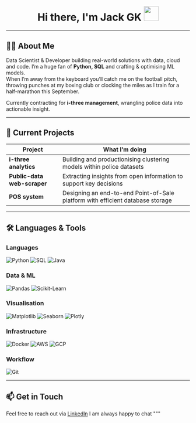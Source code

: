 <h1 align="center">
  Hi there,&nbsp;I'm&nbsp;Jack&nbsp;GK
  <img src="https://media.giphy.com/media/hvRJCLFzcasrR4ia7z/giphy.gif" width="40">
</h1>

---

## 👨‍💻 About Me

Data Scientist & Developer building real-world solutions with data, cloud and code. I’m a huge fan of **Python, SQL** and crafting & optimising ML models.  
When I’m away from the keyboard you’ll catch me on the football pitch, throwing punches at my boxing club or clocking the miles as I train for a half-marathon this September.

Currently contracting for **i-three management**, wrangling police data into actionable insight.

---

## 🚀 Current Projects

| Project | What I’m doing |
|---------|----------------|
| **i-three analytics** | Building and productionising clustering models within police datasets |
| **Public-data web-scraper** | Extracting insights from open information to support key decisions |
| **POS system** | Designing an end-to-end Point-of-Sale platform with efficient database storage |

---

## 🛠️ Languages & Tools

### Languages  
![Python](https://img.shields.io/badge/Python-3776AB?style=for-the-badge&logo=python&logoColor=white)
![SQL](https://img.shields.io/badge/SQL-003B57?style=for-the-badge&logo=mysql&logoColor=white)
![Java](https://img.shields.io/badge/Java-007396?style=for-the-badge&logo=java&logoColor=white)

### Data & ML  
![Pandas](https://img.shields.io/badge/Pandas-150458?style=for-the-badge&logo=pandas&logoColor=white)
![Scikit-Learn](https://img.shields.io/badge/Scikit--Learn-F7931E?style=for-the-badge&logo=scikit-learn&logoColor=white)

### Visualisation  
![Matplotlib](https://img.shields.io/badge/Matplotlib-3776AB?style=for-the-badge&logo=python&logoColor=white)
![Seaborn](https://img.shields.io/badge/Seaborn-3776AB?style=for-the-badge&logo=python&logoColor=white)
![Plotly](https://img.shields.io/badge/Plotly-3F4F75?style=for-the-badge&logo=plotly&logoColor=white)

### Infrastructure  
![Docker](https://img.shields.io/badge/Docker-2496ED?style=for-the-badge&logo=docker&logoColor=white)
![AWS](https://img.shields.io/badge/AWS-232F3E?style=for-the-badge&logo=amazon-aws&logoColor=white)
![GCP](https://img.shields.io/badge/GCP-4285F4?style=for-the-badge&logo=google-cloud&logoColor=white)

### Workflow  
![Git](https://img.shields.io/badge/Git-F05032?style=for-the-badge&logo=git&logoColor=white)

---

## 📫 Get in Touch

Feel free to reach out via [LinkedIn](https://linkedin.com/in/jack-gk) I am always happy to chat
"""
